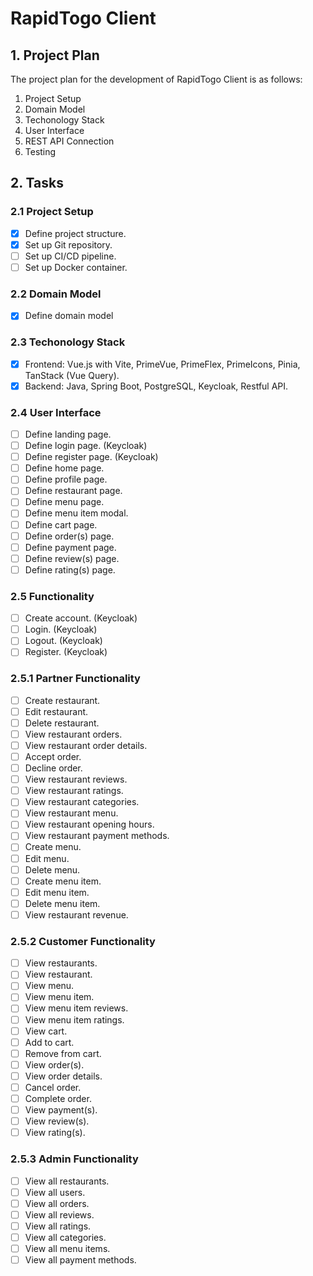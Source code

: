 # RapidTogo Client

## 1. Project Plan

The project plan for the development of RapidTogo Client is as follows:

1. Project Setup
2. Domain Model
3. Techonology Stack
4. User Interface
5. REST API Connection
6. Testing

## 2. Tasks

### 2.1 Project Setup

- [x] Define project structure.
- [x] Set up Git repository.
- [ ] Set up CI/CD pipeline.
- [ ] Set up Docker container.

### 2.2 Domain Model

- [x] Define domain model

### 2.3 Techonology Stack

- [x] Frontend: Vue.js with Vite, PrimeVue, PrimeFlex, PrimeIcons, Pinia, TanStack (Vue Query).
- [x] Backend: Java, Spring Boot, PostgreSQL, Keycloak, Restful API.

### 2.4 User Interface

- [ ] Define landing page.
- [ ] Define login page. (Keycloak)
- [ ] Define register page. (Keycloak)
- [ ] Define home page.
- [ ] Define profile page.
- [ ] Define restaurant page.
- [ ] Define menu page.
- [ ] Define menu item modal.
- [ ] Define cart page.
- [ ] Define order(s) page.
- [ ] Define payment page.
- [ ] Define review(s) page.
- [ ] Define rating(s) page.

### 2.5 Functionality

- [ ] Create account. (Keycloak)
- [ ] Login. (Keycloak)
- [ ] Logout. (Keycloak)
- [ ] Register. (Keycloak)

### 2.5.1 Partner Functionality

- [ ] Create restaurant.
- [ ] Edit restaurant.
- [ ] Delete restaurant.
- [ ] View restaurant orders.
- [ ] View restaurant order details.
- [ ] Accept order.
- [ ] Decline order.
- [ ] View restaurant reviews.
- [ ] View restaurant ratings.
- [ ] View restaurant categories.
- [ ] View restaurant menu.
- [ ] View restaurant opening hours.
- [ ] View restaurant payment methods.
- [ ] Create menu.
- [ ] Edit menu.
- [ ] Delete menu.
- [ ] Create menu item.
- [ ] Edit menu item.
- [ ] Delete menu item.
- [ ] View restaurant revenue.

### 2.5.2 Customer Functionality

- [ ] View restaurants.
- [ ] View restaurant.
- [ ] View menu.
- [ ] View menu item.
- [ ] View menu item reviews.
- [ ] View menu item ratings.
- [ ] View cart.
- [ ] Add to cart.
- [ ] Remove from cart.
- [ ] View order(s).
- [ ] View order details.
- [ ] Cancel order.
- [ ] Complete order.
- [ ] View payment(s).
- [ ] View review(s).
- [ ] View rating(s).

### 2.5.3 Admin Functionality

- [ ] View all restaurants.
- [ ] View all users.
- [ ] View all orders.
- [ ] View all reviews.
- [ ] View all ratings.
- [ ] View all categories.
- [ ] View all menu items.
- [ ] View all payment methods.
